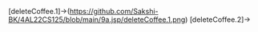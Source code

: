 [deleteCoffee.1]->(https://github.com/Sakshi-BK/4AL22CS125/blob/main/9a.jsp/deleteCoffee.1.png)
[deleteCoffee.2]->
